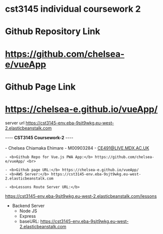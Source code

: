 # cst3145 individual coursework 2
# Github Repository Link
# https://github.com/chelsea-e/vueApp
# Github Page Link
# https://chelsea-e.github.io/vueApp/

server url
https://cst3145-env.eba-9sjt9wkg.eu-west-2.elasticbeanstalk.com

---- <b>CST3145 Coursework-2</b> ----
    <br> <br>
    - Chelsea Chiamaka Ehimare - M00903284 - CE491@LIVE.MDX.AC.UK
      
    - <b>Github Repo for Vue.js PWA App:</b> https://github.com/chelsea-e/vueApp/ <br>
    
    - <b>Github page URL:</b> https://chelsea-e.github.io/vueApp/
    - <b>AWS Server:</b> https://cst3145-env.eba-9sjt9wkg.eu-west-2.elasticbeanstalk.com
    
    - <b>Lessons Route Server URL:</b> 
   https://cst3145-env.eba-9sjt9wkg.eu-west-2.elasticbeanstalk.com/lessons


- Backend Server
  - Node JS
  - Express
  - baseURL: https://cst3145-env.eba-9sjt9wkg.eu-west-2.elasticbeanstalk.com
      
